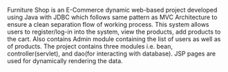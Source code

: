 Furniture Shop is an E-Commerce dynamic web-based project developed using Java with JDBC which follows same pattern as MVC Architecture to ensure a clean separation flow of working process.
This system allows users to register/log-in into the system, view the products, add products to the cart. Also contains Admin module containing the list of users as well as of products.
The project contains three modules i.e. bean, controller(servlet), and dao(for interacting with database). JSP pages are used for dynamically rendering the data.
